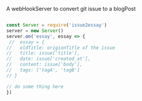 A webHookServer to convert git issue to a blogPost

```js

const Server = require('issue2essay')
server = new Server()
server.on('essay', essay => {
 //  essay = {
//   oldTitle: origionTitle of the issue
//   title: issue['title'],
//   date: issue['created_at'],
//   content: issue['body'],
//   tags: ['tagA', 'tagB']
// }

// do some thing here
})
```
